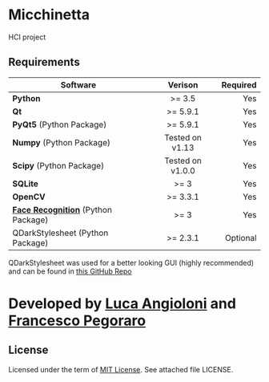 # Micchinetta
HCI project





## Requirements
| Software                        | Verison        | Required |
| ------------------------------- |:--------------:| --------:|
| **Python**                      |     >= 3.5     |    Yes   |
| **Qt**                          |    >= 5.9.1    |    Yes   |
| **PyQt5** (Python Package)      |    >= 5.9.1    |    Yes   |
| **Numpy** (Python Package)      |Tested on v1.13 |    Yes   |
| **Scipy** (Python Package)      |Tested on v1.0.0|    Yes   |
| **SQLite**                      |      >= 3      |    Yes   |
| **OpenCV**                      |    >= 3.3.1    |    Yes   |
| [**Face Recognition**](https://github.com/ageitgey/face_recognition) (Python Package)|      >= 3      |    Yes   |
| QDarkStylesheet (Python Package)|    >= 2.3.1    | Optional |

QDarkStylesheet was used for a better looking GUI (highly recommended) and can be found in [this GitHub Repo](https://github.com/ColinDuquesnoy/QDarkStyleSheet)

# Developed by [Luca Angioloni](https://github.com/LucaAngioloni/) and [Francesco Pegoraro](https://github.com/SqrtPapere)

## License
Licensed under the term of [MIT License](http://en.wikipedia.org/wiki/MIT_License). See attached file LICENSE.